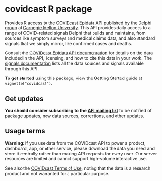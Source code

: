 # covidcast R package

Provides R access to the [COVIDcast Epidata
API](https://cmu-delphi.github.io/delphi-epidata/api/covidcast.html) published
by the [Delphi group](https://delphi.cmu.edu/) at [Carnegie Mellon
University](https://www.cmu.edu). This API provides daily access to a range of
COVID-related signals Delphi that builds and maintains, from sources like
symptom surveys and medical claims data, and also standard signals that we
simply mirror, like confirmed cases and deaths.

Consult the [COVIDcast Epidata API
documentation](https://cmu-delphi.github.io/delphi-epidata/api/covidcast.html)
for details on the data included in the API, licensing, and how to cite this
data in your work. The [signals
documentation](https://cmu-delphi.github.io/delphi-epidata/api/covidcast_signals.html)
lists all the data sources and signals available through this API.

**To get started** using this package, view the Getting Started guide at
`vignette("covidcast")`.

## Get updates

**You should consider subscribing to the [API mailing
list](https://lists.andrew.cmu.edu/mailman/listinfo/delphi-covidcast-api)** to
be notified of package updates, new data sources, corrections, and other
updates.

## Usage terms

**Warning:** If you use data from the COVIDcast API to power a product,
dashboard, app, or other service, please download the data you need and store it
centrally rather than making API requests for every user. Our server resources
are limited and cannot support high-volume interactive use.

See also the [COVIDcast Terms of
Use](https://covidcast.cmu.edu/terms-of-use.html), noting that the data is a
research product and not warranted for a particular purpose.
